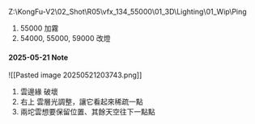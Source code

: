 Z:\KongFu-V2\02_Shot\R05\vfx_134_55000\01_3D\Lighting\01_Wip\Ping

1. 55000 加霧
2. 54000, 55000, 59000 改燈


#### 2025-05-21 Note
![[Pasted image 20250521203743.png]]
1. 雲邊緣 破壞
2. 右上 雲層光調整，讓它看起來稀疏一點
3. 兩坨雲想要保留位置、其餘天空往下一點點
